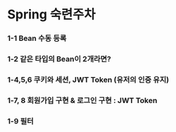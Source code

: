 # Spring 숙련주차

### 1-1 Bean 수동 등록
### 1-2 같은 타입의 Bean이 2개라면?
### 1-4,5,6 쿠키와 세션, JWT Token (유저의 인증 유지)
### 1-7, 8 회원가입 구현 & 로그인 구현 : JWT Token
### 1-9 필터